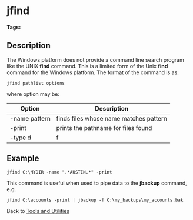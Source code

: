 # jfind

<PageHeader />

**Tags:**
<badge text='search program' vertical='middle' />
<badge text='tools' vertical='middle' />

## Description  

The Windows platform does not provide a command line search program like the UNIX **find** command. This is a limited form of the Unix **find** command for the Windows platform. The format of the command is as:

```
jfind pathlist options
```

where option may be:

| Option  | Description  |
| --- | --- |
| -name pattern | finds files whose name matches pattern |
| -print | prints the pathname for files found |
| -type d|f | find directories or files |

## Example

```
jfind C:\MYDIR -name ".*AUSTIN.*" -print
```

This command is useful when used to pipe data to the **jbackup** command, e.g.

```
jfind C:\accounts -print | jbackup -f C:\my_backups\my_accounts.bak
```

Back to [Tools and Utilities](./../README.md)

<PageFooter />
